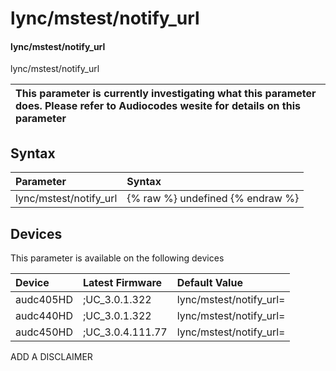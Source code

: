 ﻿---
description: lync/mstest/notify_url
search: false
---

# lync/mstest/notify_url

#### lync/mstest/notify_url

lync/mstest/notify_url


| This parameter is currently investigating what this parameter does. Please refer to Audiocodes wesite for details on this parameter | 
| :--- |

## Syntax
| Parameter | Syntax |
| :--- | :--- |
|lync/mstest/notify_url | {% raw %} undefined {% endraw %}|

## Devices
This parameter is available on the following devices

| Device | Latest Firmware | Default Value |
|:---|:---|:---|
| audc405HD | ;UC_3.0.1.322 | lync/mstest/notify_url= 
| audc440HD | ;UC_3.0.1.322 | lync/mstest/notify_url= 
| audc450HD | ;UC_3.0.4.111.77 | lync/mstest/notify_url= 

ADD A DISCLAIMER
